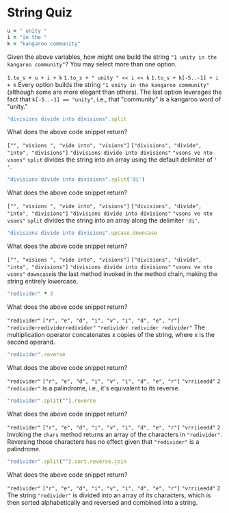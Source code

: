 # String Quiz

```ruby
u = " unity "
i = "in the "
k = "kangaroo community"
```

<quiz>
  <question multiple>
      <p>Given the above variables, how might one build the string <code>"1 unity in the kangaroo community"</code>? You may select more than one option.</p>
      <answer correct><code>1.to_s + u + i + k</code></answer>
      <answer correct><code>1.to_s + " unity " << i << k</code></answer>
      <answer correct><code>1.to_s + k[-5..-1] + i + k</code></answer>
      <explanation>Every option builds the string <code>"1 unity in the kangaroo community"</code> (although some are more elegant than others). The last option leverages the fact that <code>k[-5..-1] == "unity"</code>, i.e., that "community" is a kangaroo word of "unity."</explanation>
  </question>
</quiz>


```ruby
"divisions divide into divisions".split
```

<quiz>
  <question>
      <p>What does the above code snippet return?</p>
      <answer><code>["", "visions ", "vide into", "visions"]</code></answer>
      <answer correct><code>["divisions", "divide", "into", "divisions"]</code></answer>
      <answer><code>"divisions divide into divisions"</code></answer>
      <answer><code>"vsons ve nto vsons"</code></answer>
      <explanation><code>split</code> divides the string into an array using the default delimiter of <code>' '</code>.</explanation>
  </question>
</quiz>


```ruby
"divisions divide into divisions".split('di')
```

<quiz>
  <question>
      <p>What does the above code snippet return?</p>
      <answer correct><code>["", "visions ", "vide into", "visions"]</code></answer>
      <answer><code>["divisions", "divide", "into", "divisions"]</code></answer>
      <answer><code>"divisions divide into divisions"</code></answer>
      <answer><code>"vsons ve nto vsons"</code></answer>
      <explanation><code>split</code> divides the string into an array along the delimiter <code>'di'</code>.</explanation>
  </question>
</quiz>


```ruby
"divisions divide into divisions".upcase.downcase
```

<quiz>
  <question>
      <p>What does the above code snippet return?</p>
      <answer><code>["", "visions ", "vide into", "visions"]</code></answer>
      <answer><code>["divisions", "divide", "into", "divisions"]</code></answer>
      <answer correct><code>"divisions divide into divisions"</code></answer>
      <answer><code>"vsons ve nto vsons"</code></answer>
      <explanation><code>downcase</code>is the last method invoked in the method chain, making the string
      entirely lowercase.</explanation>
  </question>
</quiz>

```ruby
"redivider" * 3
```

<quiz>
  <question>
      <p>What does the above code snippet return?</p>
      <answer correct><code>"redivider"</code></answer>
      <answer><code>["r", "e", "d", "i", "v", "i", "d", "e", "r"]</code></answer>
      <answer correct><code>"redividerredividerredivider"</code></answer>
      <answer><code>"redivider redivider redivider"</code></answer>
      <explanation>The multiplication operator concatenates x copies of the string, where x is the second operand.</explanation>
  </question>
</quiz>


```ruby
"redivider".reverse
```

<quiz>
  <question>
      <p>What does the above code snippet return?</p>
      <answer correct><code>"redivider"</code></answer>
      <answer><code>["r", "e", "d", "i", "v", "i", "d", "e", "r"]</code></answer>
      <answer><code>"vrriieedd"</code></answer>
      <answer><code>2</code></answer>
      <explanation><code>"redivider"</code> is a palindrome, i.e., it's equivalent to its reverse.</explanation>
  </question>
</quiz>


```ruby
"redivider".split("").reverse
```

<quiz>
  <question>
      <p>What does the above code snippet return?</p>
      <answer><code>"redivider"</code></answer>
      <answer correct><code>["r", "e", "d", "i", "v", "i", "d", "e", "r"]</code></answer>
      <answer><code>"vrriieedd"</code></answer>
      <answer><code>2</code></answer>
      <explanation>Invoking the <code>chars</code> method returns an array of the characters in <code>"redivider"</code>. Reversing those characters has no effect given that <code>"redivider"</code> is a palindrome.</explanation>
  </question>
</quiz>


```ruby
"redivider".split("").sort.reverse.join
```

<quiz>
  <question>
      <p>What does the above code snippet return?</p>
      <answer><code>"redivider"</code></answer>
      <answer><code>["r", "e", "d", "i", "v", "i", "d", "e", "r"]</code></answer>
      <answer correct><code>"vrriieedd"</code></answer>
      <answer><code>2</code></answer>
      <explanation>The string <code>"redivider"</code> is divided into an array of its characters, which is then
      sorted alphabetically and reversed and combined into a string.</explanation>
  </question>
</quiz>
